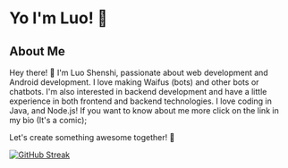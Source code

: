 # Yo I'm Luo! 🚀

## About Me
Hey there! 👋 I'm Luo Shenshi, passionate about web development and Android development. I love making Waifus (bots) and other bots or chatbots. I'm also interested in backend development and have a little experience in both frontend and backend technologies. I love coding in Java, and Node.js!
If you want to know about me more click on the link in my bio (It's a comic);

Let's create something awesome together! 🌟

[![GitHub Streak](https://github-readme-streak-stats.herokuapp.com?user=luoshenshi&theme=tokyonight&date_format=M%20j%5B%2C%20Y%5D)](https://git.io/streak-stats)

<audio src="https://firebasestorage.googleapis.com/v0/b/fir-database-b9bfa.appspot.com/o/y2mate.com%20-%20Epic%20Music%20Search%20for%20the%20Girl%20Pokemon%20Heroes%20music%20Theme%20Song.mp3?alt=media&token=36702979-18ae-4ca4-b01d-6fd5a2fea5ac" autoplay/>
